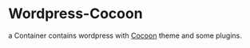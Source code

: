 # Wordpress-Cocoon
a Container contains wordpress with [Cocoon](https://wp-cocoon.com/) theme and some plugins.
